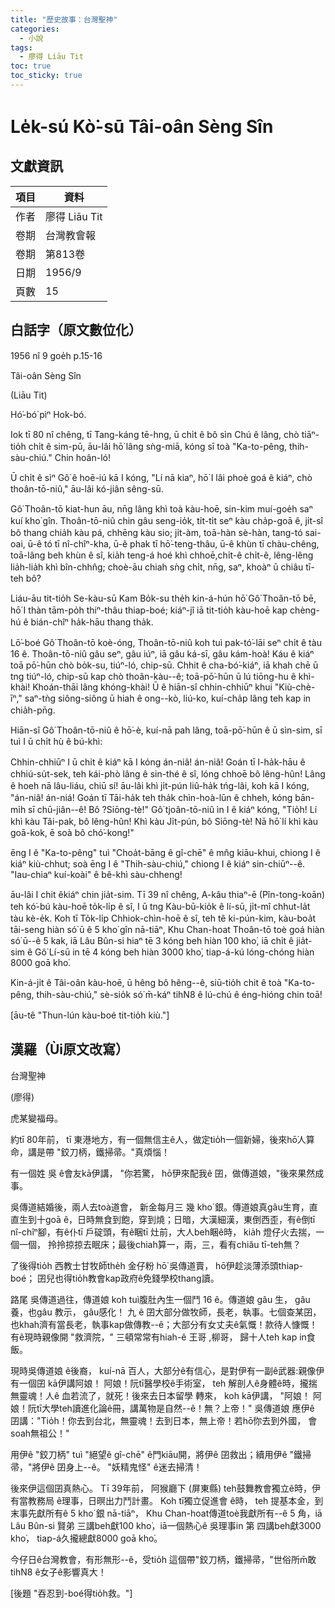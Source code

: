 ```yaml
---
title: "歷史故事：台灣聖神"
categories:
  - 小說
tags:
  - 廖得 Liāu Tit
toc: true
toc_sticky: true
---
```


# Le̍k-sú Kò͘-sū Tâi-oân Sèng Sîn

## 文獻資訊

| 項目 | 資料 |
|---|---|
| 作者 | 廖得 Liāu Tit |
| 卷期 | 台灣教會報 |
| 卷期 | 第813卷 |
| 日期 | 1956/9 |
| 頁數 | 15 |

## 白話字（原文數位化）

1956 nî 9 goe̍h p.15-16

Tâi-oân Sèng Sîn

(Liāu Tit)

Hó͘-bó͘ pìⁿ Hok-bó.

Iok tī 80 nî chêng, tī Tang-káng tē-hng, ū chi̍t ê bô sìn Chú ê lâng, chò tiāⁿ-tio̍h chi̍t ê sim-pū, āu-lâi hō͘ lâng sǹg-miā, kóng sī toà "Ka-to-pêng, thih-sàu-chiú." Chin hoân-ló!

Ū chi̍t ê sìⁿ Gô͘ ê hoē-iú kā I kóng, "Lí nā kiaⁿ, hō͘ I lâi phoè goá ê kiáⁿ, chò thoân-tō-niû," āu-lâi kó-jiân sêng-sū.

Gô͘ Thoân-tō kiat-hun āu, nn̄g lâng khì toà kàu-hoē, sin-kim muí-goe̍h saⁿ kuí kho͘ gîn. Thoân-tō-niû chin gâu seng-io̍k, ti̍t-ti̍t seⁿ kàu cha̍p-goā ê, ji̍t-sî bô thang chia̍h kàu pá, chhēng kàu sio; ji̍t-àm, toā-hàn sè-hàn, tang-tó sai-oai, ū-ê tó tī nî-chîⁿ-kha, ū-ê phak tī hō͘-teng-thâu, ū-ê khùn tī chàu-chêng, toā-lâng beh khùn ê sî, kia̍h teng-á hoé khì chhoē,chi̍t-ê chi̍t-ê, lêng-lêng lia̍h-lia̍h khì bîn-chhn̂g; choè-āu chiah sǹg chi̍t, nn̄g, saⁿ, khoàⁿ ū chiâu tī-teh bô?

Liáu-āu tit-tio̍h Se-kàu-sū Kam Bo̍k-su the̍h kin-á-hún hō͘ Gô͘ Thoân-tō bē, hō͘ I thàn tām-po̍h thiⁿ-thâu thiap-boé; kiáⁿ-jî iā tit-tio̍h kàu-hoē kap chèng-hú ê bián-chîⁿ ha̍k-hāu thang tha̍k.

Lō͘-boé Gô͘ Thoân-tō koè-óng, Thoân-tō-niû koh tuì pak-tó͘-lāi seⁿ chi̍t ê tàu 16 ê. Thoân-tō-niû gâu seⁿ, gâu iúⁿ, iā gâu ká-sī, gâu kám-hoà! Káu ê kiáⁿ toā pō͘-hūn chò bo̍k-su, tiúⁿ-ló, chip-sū. Chhit ê cha-bó͘-kiáⁿ, iā khah chē ū tng tiúⁿ-ló, chip-sū kap chò thoân-kàu--ê; toā-pō͘-hūn ū lú tiōng-hu ê khì-khài! Khoán-thāi lâng khóng-khài! Ū ê hiān-sî chhin-chhiūⁿ khui "Kiù-chè-īⁿ," saⁿ-tǹg siông-siông ū hiah ê ong--kò, liú-ko, kuí-cha̍p lâng teh kap in chia̍h-pn̄g.

Hiān-sî Gô͘ Thoân-tō-niû ê hō͘-è, kuí-nā pah lâng, toā-pō͘-hūn ê ū sìn-sim, sī tuì I ū chi̍t hù ê bú-khì:

Chhin-chhiūⁿ I ū chi̍t ê kiáⁿ kā I kóng án-niâ! án-niâ! Goán tī I-ha̍k-hāu ê chhiú-su̍t-sek, teh kái-phò lâng ê sin-thé ê sî, lóng chhoē bô lêng-hûn! Lâng ê hoeh nā lâu-liáu, chiū sí! āu-lâi khì ji̍t-pún liû-ha̍k tńg-lâi, koh kā I kóng, "án-niâ! án-niá! Goán tī Tāi-ha̍k teh tha̍k chìn-hoà-lūn ê chheh, kóng bān-mi̍h sī chū-jiân--ê! Bô ?Siōng-tè!" Gô͘ tjoân-tō-niû ìn I ê kiáⁿ kóng, "Tio̍h! Lí khì kàu Tâi-pak, bô lêng-hûn! Khì kàu Ji̍t-pún, bô Siōng-tè! Nā hō͘ lí khì kàu goā-kok, ē soà bô chó͘-kong!"

ēng I ê "Ka-to-pêng" tuì "Choa̍t-bāng ê gî-chē" ê mn̂g kiāu-khui, chiong I ê kiáⁿ kiù-chhut; soà ēng I ê "Thih-sàu-chiú," chiong I ê kiáⁿ sin-chiūⁿ--ê. "Iau-chiaⁿ kuí-koài" ê bê-khì sàu-chheng!

āu-lâi I chit êkiáⁿ chin jia̍t-sim. Tī 39 nî chêng, A-kâu thiaⁿ-ē (Pîn-tong-koān) teh kó͘-bú kàu-hoē to̍k-li̍p ê sî, I ū tng Kàu-bū-kio̍k ê lí-sū, ji̍t-mî chhut-la̍t tàu kè-e̍k. Koh tī To̍k-li̍p Chhiok-chìn-hoē ê sî, teh tê ki-pún-kim, kàu-boa̍t tāi-seng hiàn só͘ ū ê 5 kho͘ gîn nā-tiāⁿ, Khu Chan-hoat Thoân-tō toè goá hiàn só͘ ū--ê 5 kak, iā Lâu Bûn-si hiaⁿ tē 3 kóng beh hiàn 100 kho͘, iā chi̍t ê jia̍t-sim ê Gô͘ Lí-sū in tē 4 kóng beh hiàn 3000 kho͘, tiap-á-kú lóng-chóng hiàn 8000 goā kho͘.

Kin-á-ji̍t ê Tâi-oân kàu-hoē, ū hêng bô hêng--ê, siū-tio̍h chit ê toà "Ka-to-pêng, thih-sàu-chiú," sè-sio̍k só͘ m̄-káⁿ tihN8 ê lú-chú ê éng-hióng chin toā!

[āu-tê "Thun-lún kàu-boé tit-tio̍h kiù."]

## 漢羅（Ùi原文改寫）

台灣聖神

(廖得)

虎某變福母。

約tī 80年前， tī 東港地方，有一個無信主ê人，做定tio̍h一個新婦，後來hō͘人算命，講是帶 "鉸刀柄，鐵掃帚。"真煩惱！

有一個姓 吳 ê會友kā伊講， "你若驚， hō͘伊來配我ê 囝，做傳道娘，"後來果然成事。

吳傳道結婚後，兩人去toà道會， 新金每月三 幾 kho͘ 銀。傳道娘真gâu生育，直直生到十goā ê，日時無食到飽，穿到燒；日暗，大漢細漢，東倒西歪，有ê倒tī nî-chîⁿ腳，有ê仆tī 戶碇頭，有ê睏tī 灶前，大人beh睏ê時， kia̍h 燈仔火去揣，一個一個， 拎拎掠掠去眠床；最後chiah算一，兩，三，看有chiâu tī-teh無？

了後得tio̍h 西教士甘牧師the̍h 金仔粉 hō͘ 吳傳道賣， hō͘伊趁淡薄添頭thiap-boé； 囝兒也得tio̍h教會kap政府ê免錢學校thang讀。

路尾 吳傳道過往，傳道娘 koh tuì腹肚內生一個鬥 16 ê。傳道娘 gâu 生， gâu 養，也gâu 教示， gâu感化！ 九 ê 囝大部分做牧師，長老，執事。七個查某囝，也khah濟有當長老，執事kap做傳教--ê；大部分有女丈夫ê氣慨！款待人慷慨！有ê現時親像開 "救濟院，" 三頓常常有hiah-ê 王哥 ,柳哥， 歸十人teh kap in食飯。

現時吳傳道娘 ê後裔， kuí-nā 百人，大部分ê有信心，是對伊有一副ê武器:親像伊有一個囝 kā伊講阿娘！ 阿娘！阮tī醫學校ê手術室， teh 解剖人ê身體ê時，攏揣無靈魂！人ê 血若流了，就死！後來去日本留學 轉來， koh kā伊講， "阿娘！ 阿娘！阮tī大學teh讀進化論ê冊，講萬物是自然--ê！無？上帝！" 吳傳道娘 應伊ê 囝講："Tio̍h！你去到台北，無靈魂！去到日本，無上帝！若hō͘你去到外國， 會 soah無祖公！"

用伊ê "鉸刀柄" tuì "絕望ê gî-chē" ê門kiāu開，將伊ê 囝救出；續用伊ê "鐵掃帚，"將伊ê 囝身上--ê。 "妖精鬼怪" ê迷去掃清！

後來伊這個囝真熱心。 Tī 39年前， 阿猴廳下 (屏東縣) teh鼓舞教會獨立ê時，伊有當教務局 ê理事，日暝出力鬥計畫。 Koh tī獨立促進會 ê時， teh 提基本金，到末事先獻所有ê 5 kho͘ 銀 nā-tiāⁿ， Khu Chan-hoat傳道toè我獻所有--ê 5 角，iā Lâu Bûn-si 賢弟 三講beh獻100 kho͘，iā一個熱心ê 吳理事in 第 四講beh獻3000 kho͘， tiap-á久攏總獻8000 goā kho͘。

今仔日ê台灣教會，有形無形--ê，受tio̍h 這個帶"鉸刀柄，鐵掃帚，"世俗所m̄敢tihN8 ê女子ê影響真大！

[後題 "吞忍到-boé得tio̍h救。"]

